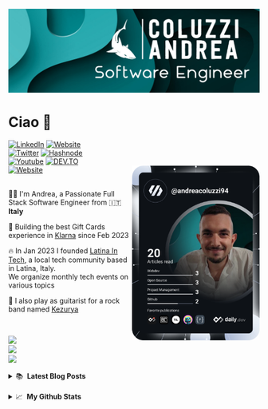 [![Profile Banner](./1500x500.jpg)](https://www.coluzziandrea.com)

# Ciao 👋

<div align="left">
 <a href="https://www.linkedin.com/in/andrea-coluzzi/" target="_blank"><img alt="LinkedIn" src="https://img.shields.io/badge/-Linkedin-%230077B5.svg?&style=for-the-badge&logo=linkedin&logoColor=white" /></a>
   <a href="https://www.coluzziandrea.com"
        target="_blank" lang="it-IT"><img src="https://img.shields.io/badge/PORTFOLIO-4caf50?style=for-the-badge&logo=googlechrome&logoColor=white" alt="Website" /></a>
        <br />
           <a href="https://twitter.com/andreacoluzzi94" target="_blank"><img alt="Twitter" src="https://img.shields.io/badge/-Twitter-1DA1F2.svg?&style=for-the-badge&logo=X&logoColor=white" /></a>
  <a href="https://hashnode.com/@coluzziandrea" target="_blank"><img alt="Hashnode" src="https://img.shields.io/badge/Hashnode-2962FF?style=for-the-badge&logo=hashnode&logoColor=white" /></a>
   <br />
    <a href="https://www.youtube.com/@andreacoluzzidev" target="_blank"><img alt="Youtube" src="https://img.shields.io/badge/-YouTube-FF0000.svg?&style=for-the-badge&logo=Youtube&logoColor=white" /></a>
     <a href="https://dev.to/coluzziandrea" target="_blank"><img alt="DEV.TO" src="https://img.shields.io/badge/DEV-000000?style=for-the-badge&logo=devdotto&logoColor=white" /></a>
     <br />
     <a href="https://www.twitch.tv/andreacoluzzidev"
        target="_blank" lang="it-IT"><img src="https://img.shields.io/badge/twitch-990cfa?style=for-the-badge&logo=twitch&logoColor=white" alt="Website" /></a>

  <a href="https://app.daily.dev/andreacoluzzi94" target="_blank">
    <img
      width="256"
      align="right"
      src="https://github.com/coluzziandrea/coluzziandrea/blob/master/devcard.svg"
    />
  </a>
</div>
<br />
<p align="left">
      👩‍💻 I'm Andrea, a Passionate Full Stack Software Engineer from 🇮🇹 <b>Italy</b>
    </p>
    <p align="left">
    💼 Building the best Gift Cards experience in <a href="https://www.klarna.com/" target="_blank">Klarna</a> since Feb 2023
    </p>
    <p align="left">
    🔥 In Jan 2023 I founded <a href="https://latina-in-tech.github.io/" target="_blank">Latina In Tech</a>, a local tech community based in Latina, Italy. <br /> We organize monthly tech events on various topics
    </p>
 <p align="left">
    🎸 I also play as guitarist for a rock band named <a href="https://kezurya.github.io/" target="_blank">Kezurya</a>
    </p>
    <br />
    <p align="left">
      <a href="https://skillicons.dev">
        <img src="https://skillicons.dev/icons?i=next,tailwind,react,ts,graphql,docker" />
        <br>
        <img src="https://skillicons.dev/icons?i=kotlin,express,nodejs,firebase,nestjs" />
        <br>
        <img src="https://skillicons.dev/icons?i=docker,androidstudio,jest,css" />
      </a>
    </p>

<details>
  <summary>
📚 &nbsp;<b>Latest Blog Posts</b>

  </summary>

<!-- HASHNODE_BLOG:START -->
<p align="left">
<a href="https://coluzziandrea.hashnode.dev/git-00-linux-day-clqmkmkdh000008jg6a727167" title="I Taught GIT to High School Students"><img src="https://cdn.hashnode.com/res/hashnode/image/upload/v1703341841143/WChhSSCcr.png?auto=format" alt="I Taught GIT to High School Students" width="250px" align="left" /></a>
<a href="https://coluzziandrea.hashnode.dev/git-00-linux-day-clqmkmkdh000008jg6a727167" title="I Taught GIT to High School Students"><strong>I Taught GIT to High School Students</strong></a>
<div><strong>26 Dec 2023</strong></div>
<br/> I Taught GIT to High School Students
This blog post is not about a new technology or an hot tech trend that you would hear of nowadays, it's about my experience as Mentor for High School students.

When & how I decided to teach GIT to high school stu... </p> <br/> <br/>
<!-- HASHNODE_BLOG:END -->

</details>
<br />

<details>
  <summary>
📈 &nbsp;<b>My Github Stats</b>

  </summary>

![Andrea Coluzzi's GitHub Stats](https://github-readme-stats.vercel.app/api?username=coluzziandrea&theme=dark)
</span>

[![Andrea Coluzzi](https://github-readme-stats.vercel.app/api/top-langs/?username=coluzziandrea&hide=html&layout=compact&theme=dark)](https://github.com/iuricode/)

</details>
<br />
